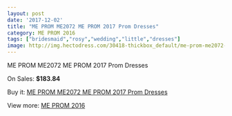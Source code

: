 ```yaml
---
layout: post
date: '2017-12-02'
title: "ME PROM ME2072 ME PROM 2017 Prom Dresses"
category: ME PROM 2016
tags: ["bridesmaid","rosy","wedding","little","dresses"]
image: http://img.hectodress.com/30418-thickbox_default/me-prom-me2072-me-prom-2012-prom-dresses.jpg
---
```

ME PROM ME2072 ME PROM 2017 Prom Dresses

On Sales: **$183.84**
<a href="https://www.hectodress.com/me-prom-2013/14022-me-prom-me2072-me-prom-2012-prom-dresses.html"><amp-img layout="responsive" width="600" height="600" src="//img.hectodress.com/30418-thickbox_default/me-prom-me2072-me-prom-2012-prom-dresses.jpg" alt="ME PROM ME2072 ME PROM 2017 Prom Dresses 0" /></a>

Buy it: [ME PROM ME2072 ME PROM 2017 Prom Dresses](https://www.hectodress.com/me-prom-2013/14022-me-prom-me2072-me-prom-2012-prom-dresses.html "ME PROM ME2072 ME PROM 2017 Prom Dresses")

View more: [ME PROM 2016](https://www.hectodress.com/238-me-prom-2013 "ME PROM 2016")